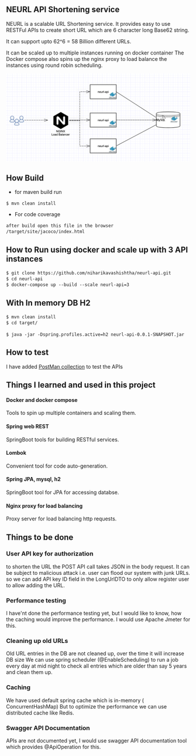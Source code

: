 ## NEURL API Shortening service

NEURL is a scalable URL Shortening service. It provides easy to use RESTFul APIs to create short URL which are 6 character long Base62 string.

It can support upto 62^6 = 58 Billion different URLs.

It can be scaled up to multiple instances running on docker container
The Docker compose also spins up the nginx proxy to load balance the instances
using round robin scheduling.

![Flow](Images/neurlApiFlow.png)

## How Build

* for maven build run

```
$ mvn clean install
```

* For code coverage

```
after build open this file in the browser
/target/site/jacoco/index.html

```


## How to Run using docker and scale up with 3 API instances

```
$ git clone https://github.com/niharikavashishtha/neurl-api.git
$ cd neurl-api
$ docker-compose up --build --scale neurl-api=3

```

## With In memory DB H2
```
$ mvn clean install
$ cd target/

$ java -jar -Dspring.profiles.active=h2 neurl-api-0.0.1-SNAPSHOT.jar

```

## How to test
I have added [PostMan collection](./POSTMAN.json) to test the APIs

## Things I learned and used in this project

#### Docker and docker compose
Tools to spin up multiple containers and scaling them.
#### Spring web REST
SpringBoot tools for building RESTful services.
#### Lombok
Convenient tool for code auto-generation.
#### Spring JPA, mysql, h2
SpringBoot tool for JPA for accessing databse.
#### Nginx proxy for load balancing
Proxy server for load balancing http requests.

## Things to be done

### User API key for authorization 
to shorten the URL the POST API call takes JSON in the body request. It can be subject to malicious 
attack i.e. user can flood our system with junk URLs. so we can add API key ID field in the 
LongUrlDTO to only allow register user to allow adding the URL.

### Performance testing
I have'nt done the performance testing yet, but I would like to know, how the
caching would improve the performance. I would use Apache Jmeter for this.

### Cleaning up old URLs
Old URL entries in the DB are not cleaned up, over the time it will increase DB size
We can use spring scheduler (@EnableScheduling) to run a job every day at mid night to check all entries
which are older than say 5 years and clean them up.

### Caching
We have used default spring cache which is in-memory ( ConcurrentHashMap)
But to optimize the performance we can use distributed cache like Redis.

### Swagger API Documentation
APIs are not documented yet, I would use swagger API documentation tool which provides 
@ApiOperation for this.

